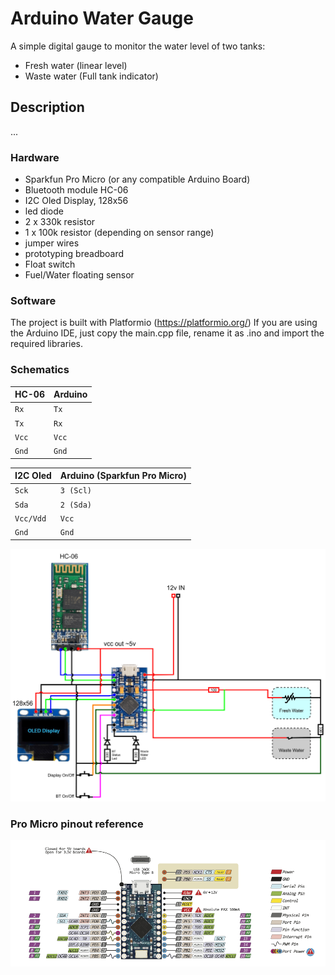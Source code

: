 # Arduino Water Gauge

A simple digital gauge to monitor the water level of two tanks:

- Fresh water (linear level)
- Waste water (Full tank indicator)

## Description

...

### Hardware

- Sparkfun Pro Micro (or any compatible Arduino Board)
- Bluetooth module HC-06
- I2C Oled Display, 128x56
- led diode
- 2 x 330k resistor
- 1 x 100k resistor (depending on sensor range)
- jumper wires
- prototyping breadboard
- Float switch
- Fuel/Water floating sensor

### Software

The project is built with Platformio (https://platformio.org/)
If you are using the Arduino IDE, just copy the main.cpp file, rename it as .ino and import the required libraries.

### Schematics

| HC-06 | Arduino |
| :---- | :------ |
| `Rx`  | `Tx`    |
| `Tx`  | `Rx`    |
| `Vcc` | `Vcc`   |
| `Gnd` | `Gnd`   |

| I2C Oled  | Arduino (Sparkfun Pro Micro) |
| :-------- | :--------------------------- |
| `Sck`     | `3 (Scl)`                    |
| `Sda`     | `2 (Sda)`                    |
| `Vcc/Vdd` | `Vcc`                        |
| `Gnd`     | `Gnd`                        |

![alt text](./imgs/schematics.png)

### Pro Micro pinout reference

![alt text](./imgs/pinout.png)
